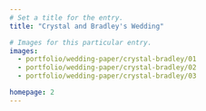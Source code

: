 ```yaml
---
# Set a title for the entry.
title: "Crystal and Bradley's Wedding"

# Images for this particular entry.
images:
  - portfolio/wedding-paper/crystal-bradley/01
  - portfolio/wedding-paper/crystal-bradley/02
  - portfolio/wedding-paper/crystal-bradley/03

homepage: 2
---
```

